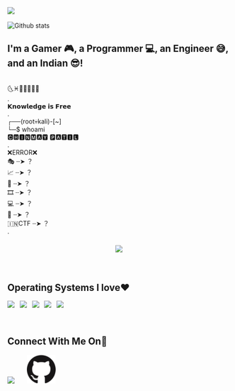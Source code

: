 ![](https://komarev.com/ghpvc/?username=chinmay-official&label=PROFILE+VIEWS)

![Github stats](https://github-readme-stats.vercel.app/api?username=yourGithubUsername)

## I'm a Gamer 🎮, a Programmer 💻, an Engineer 😅, and an Indian 😎!

</br>
🌜♓🎐🎵🎵⛎🔵</br>
.</br>
𝗞𝗻𝗼𝘄𝗹𝗲𝗱𝗴𝗲 𝗶𝘀 𝗙𝗿𝗲𝗲</br>
.</br>
┌──(root💀kali)-[~]</br>
└─$ whoami</br>
🅲🅷🅸🅽🅼🅰🆈 🅿🅰🆃🅸🅻</br>
.</br>
❌ERROR❌</br>
🎭 ┈➤ ？</br>
📈 ┈➤ ？</br>
🐞 ┈➤ ？</br>
🎞️ ┈➤ ？</br>
💻 ┈➤ ？</br>
📸 ┈➤ ？</br>
🇮🇳CTF ┈➤ ？</br>
.
<h3 align="center"><img src="https://media.giphy.com/media/RbDKaczqWovIugyJmW/giphy.gif"/></h3>
​
<h2>Operating Systems I love❤️️</h2>
<p><img src="https://securitygrind.com/wp-content/uploads/2018/07/kali-logo-322x251.png" width="85"> &nbsp <img src="https://linuxlia.com/wp-content/uploads/2021/04/imgbin-parrot-polygon-desktop-bird-computer-parrot-RB9rhqGWDsanH5YvGSRm7pyBV-removebg-preview-1.png" width="65" /> &nbsp <img src="https://cdn.worldvectorlogo.com/logos/tux.svg" width="65">  &nbsp <img src="https://upload.wikimedia.org/wikipedia/commons/thumb/5/5f/Windows_logo_-_2012.svg/2048px-Windows_logo_-_2012.svg.png" width="65" />  &nbsp <img src="https://krispitech.com/wp-content/uploads/2016/08/ANDROID.png" width="85" /> </p>
</br>
<h2>Connect With Me On🔗</h2>
<p><a href="https://twitter.com/Chinmay_Patil_"><img src="http://assets.stickpng.com/images/580b57fcd9996e24bc43c53e.png" width="85" /></a> &nbsp <a href="https://www.instagram.com/chinmay_._patil/"><img class="alignnone" src="https://upload.wikimedia.org/wikipedia/commons/thumb/a/a5/Instagram_icon.png/2048px-Instagram_icon.png" alt="" width="65" /></a> &nbsp &nbsp<a href="https://github.com/chinmay-official"><img class="alignnone" src="https://raw.githubusercontent.com/github/explore/78df643247d429f6cc873026c0622819ad797942/topics/github/github.png" alt="" width="65"/></a>&nbsp &nbsp<a href="https://www.factsprime.com/"><img class="alignnone" src="https://www.freepnglogos.com/uploads/logo-website-png/logo-website-website-logo-png-transparent-background-background-15.png" alt="" width="75"/></a></p>
